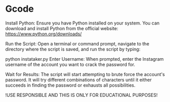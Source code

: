 # Gcode
Install Python: Ensure you have Python installed on your system. You can download and install Python from the official website: https://www.python.org/downloads/

Run the Script: Open a terminal or command prompt, navigate to the directory where the script is saved, and run the script by typing:

python instataker.py
Enter Username: When prompted, enter the Instagram username of the account you want to crack the password for.

Wait for Results: The script will start attempting to brute force the account's password. It will try different combinations of characters until it either succeeds in finding the password or exhausts all possibilities.

!USE RESPONSIBLE AND THIS IS ONLY FOR EDUCATIONAL PURPOSES!
